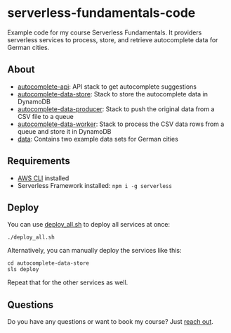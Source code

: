 # serverless-fundamentals-code
Example code for my course Serverless Fundamentals.
It providers serverless services to process, store, and retrieve autocomplete data for German cities.

## About

- [autocomplete-api](./autocomplete-api): API stack to get autocomplete suggestions
- [autocomplete-data-store](./autocomplete-data-store): Stack to store the autocomplete data in DynamoDB
- [autocomplete-data-producer](./autocomplete-data-producer): Stack to push the original data from a CSV file to a queue
- [autocomplete-data-worker](./autocomplete-data-worker): Stack to process the CSV data rows from a queue and store it in DynamoDB
- [data](./data): Contains two example data sets for German cities

## Requirements

- [AWS CLI](https://docs.aws.amazon.com/cli/latest/userguide/cli-chap-install.html) installed
- Serverless Framework installed: `npm i -g serverless`

## Deploy

You can use [deploy_all.sh](./deploy_all.sh) to deploy all services at once:

```shell
./deploy_all.sh
```

Alternatively, you can manually deploy the services like this:

```shell
cd autocomplete-data-store
sls deploy
```

Repeat that for the other services as well.

## Questions

Do you have any questions or want to book my course?
Just [reach out](mailto:hello@sebastianhesse.de).
